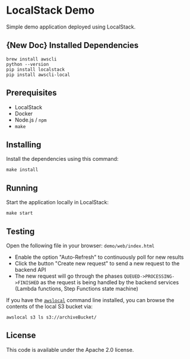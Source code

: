 # LocalStack Demo

Simple demo application deployed using LocalStack.

## {New Doc} Installed Dependencies  
`brew install awscli`  
`python --version`  
`pip install localstack`  
`pip install awscli-local`  


## Prerequisites

* LocalStack
* Docker
* Node.js / `npm`
* `make`

## Installing

Install the dependencies using this command:
```
make install
```

## Running

Start the application locally in LocalStack:
```
make start
```

## Testing

Open the following file in your browser: `demo/web/index.html`

* Enable the option "Auto-Refresh" to continuously poll for new results
* Click the button "Create new request" to send a new request to the backend API
* The new request will go through the phases `QUEUED->PROCESSING->FINISHED` as the request is being handled by the backend services (Lambda functions, Step Functions state machine)

If you have the [`awslocal`](https://github.com/localstack/awscli-local) command line installed, you can browse the contents of the local S3 bucket via:
```
awslocal s3 ls s3://archiveBucket/
```

## License

This code is available under the Apache 2.0 license.
